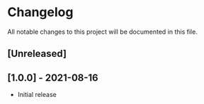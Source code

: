 # Changelog
All notable changes to this project will be documented in this file.

## [Unreleased]


## [1.0.0] - 2021-08-16
- Initial release